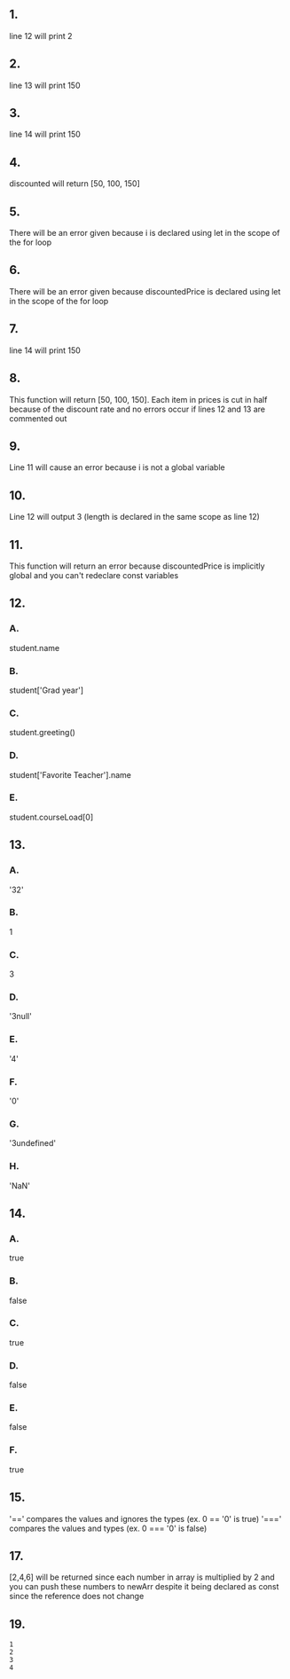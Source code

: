 ## 1.
line 12 will print 2
## 2.
line 13 will print 150
## 3.
line 14 will print 150
## 4.
discounted will return [50, 100, 150]
## 5.
There will be an error given because i is declared using let in the scope of the for loop
## 6.
There will be an error given because discountedPrice is declared using let in the scope of the for loop
## 7.
line 14 will print 150
## 8.
This function will return [50, 100, 150]. Each item in prices is cut in half because of the discount rate and no errors occur if lines 12 and 13 are commented out
## 9.
Line 11 will cause an error because i is not a global variable
## 10.
Line 12 will output 3 (length is declared in the same scope as line 12)
## 11.
This function will return an error because discountedPrice is implicitly global and you can't redeclare const variables
## 12.
### A.
student.name
### B.
student['Grad year']
### C.
student.greeting()
### D.
student['Favorite Teacher'].name
### E.
student.courseLoad[0]
## 13.
### A.
'32'
### B.
1
### C.
3
### D.
'3null'
### E.
'4'
### F.
'0'
### G.
'3undefined'
### H.
'NaN'
## 14.
### A.
true
### B.
false
### C.
true
### D.
false
### E.
false
### F.
true
## 15.
'==' compares the values and ignores the types (ex. 0 == '0' is true)
'===' compares the values and types (ex. 0 === '0' is false)
## 17.
[2,4,6] will be returned since each number in array is multiplied by 2 and you can push these numbers to newArr despite it being declared as const since the reference does not change
## 19.
```
1
2
3
4
```
